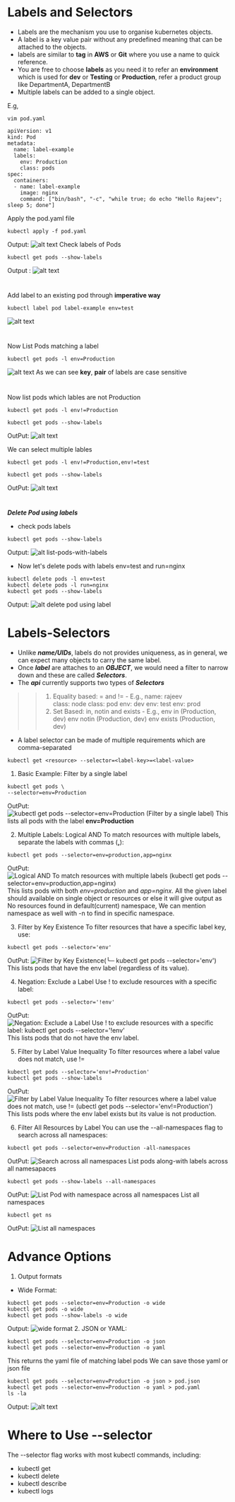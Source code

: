 # Labels and Selectors 
- Labels are the mechanism you use to organise kubernetes objects.
- A label is a key value pair without any predefined meaning that can be attached to the objects.
- labels are similar to __tag__ in __AWS__ or __Git__ where you use a name to quick reference.
- You are free to choose __labels__ as you need it to refer an __environment__ which is used for __dev__ or __Testing__ or __Production__, refer a product group like DepartmentA, DepartmentB
- Multiple labels can be added to a single object.

E.g,
```
vim pod.yaml

```
```
apiVersion: v1
kind: Pod
metadata: 
  name: label-example
  labels:
    env: Production
    class: pods
spec:
  containers:
  - name: label-example
    image: nginx
    command: ["bin/bash", "-c", "while true; do echo "Hello Rajeev"; sleep 5; done"]
```
Apply the pod.yaml file
```
kubectl apply -f pod.yaml
```
Output:
![alt text](image.png)
Check labels of Pods 
```
kubectl get pods --show-labels
```
Output :
![alt text](image-1.png)
#
 Add label to an existing pod through __imperative way__  
 ```
 kubectl label pod label-example env=test
 ```
 ![alt text](image-2.png)
 #
 Now List Pods matching a label
 ```
 kubectl get pods -l env=Production
 ```
 ![alt text](image-3.png)
 As we can see __key__, __pair__ of labels are case sensitive

#
Now list pods which lables are not Production
```
kubectl get pods -l env!=Production
```
```
kubectl get pods --show-labels
```
OutPut:
![alt text](image-4.png)

We can select multiple lables 
```
kubectl get pods -l env!=Production,env!=test
```
```
kubectl get pods --show-labels
```
OutPut:
![alt text](image-5.png)
#
 ___Delete Pod using labels___
 - check pods labels
 ```
 kubectl get pods --show-labels
 ```
 Output:
 ![alt list-pods-with-labels](image-6.png)
- Now let's delete pods with labels env=test and run=nginx
```
kubectl delete pods -l env=test
kubectl delete pods -l run=nginx
kubectl get pods --show-labels
```
Output:
![alt delete pod using label](image-7.png)

# Labels-Selectors
- Unlike ___name/UIDs___, labels do not provides uniqueness, as in general, we can expect many objects to carry the same label.
- Once ___label___ are attaches to an ___OBJECT___, we would need a filter to narrow down and these are called ___Selectors___.
- The ___api___ currently supports two types of ___Selectors___ 
>> 1. Equality based: = and !=
    - E.g., 
    name: rajeev  
    class: node
    class: pod
    env: dev
    env: test
    env: prod
>> 2. Set Based: in, notin and exists 
    - E.g., 
      env in (Production, dev)
      env notin (Production, dev)
      env exists (Production, dev)
- A label selector can be made of multiple requirements which are comma-separated
```
kubectl get <resource> --selector=<label-key>=<label-value>
```
1. Basic Example: Filter by a single label
```
kubectl get pods \
--selector=env=Production
```
OutPut:
![kubectl get pods --selector=env=Production (Filter by a single label)](image-8.png)
This lists all pods with the label **env=Production**

2. Multiple Labels: Logical AND To match resources with multiple labels, separate the labels with commas (__,__):
```
kubectl get pods --selector=env=production,app=nginx

```
OutPut:
![Logical AND To match resources with multiple labels (kubectl get pods --selector=env=production,app=nginx) ](image-9.png)
This lists pods with both _env=production_ and _app=nginx_.
All the given label should available on single object or resources or else it will give output as No resources found in default(current) namespace, We can mention namespace as well with -n <namespace-name> to find in specific namespace.

3. Filter by Key Existence To filter resources that have a specific label key, use:
```
kubectl get pods --selector='env'

```
OutPut:
![Filter by Key Existence(╰─ kubectl get pods --selector='env')](image-10.png)
This lists pods that have the env label (regardless of its value).

4. Negation: Exclude a Label Use ! to exclude resources with a specific label:
```
kubectl get pods --selector='!env'
```
OutPut:
![Negation: Exclude a Label Use ! to exclude resources with a specific label: kubectl get pods --selector='!env'](image-11.png)
This lists pods that do not have the env label.

5. Filter by Label Value Inequality To filter resources where a label value does not match, use !=
```
kubectl get pods --selector='env!=Production'
kubectl get pods --show-labels

```
OutPut:
![Filter by Label Value Inequality To filter resources where a label value does not match, use != (ubectl get pods --selector='env!=Production')](image-12.png)
This lists pods where the env label exists but its value is not production.

6. Filter All Resources by Label You can use the --all-namespaces flag to search across all namespaces:
```
kubectl get pods --selector=env=Production -all-namespaces
```
OutPut:
![Search across all namespaces](image-13.png)
List pods along-with labels across all namesapaces 
```
kubectl get pods --show-labels --all-namespaces
```
OutPut:
![List Pod with namespace across all namespaces](image-14.png)
List all namespaces
```
kubectl get ns
```
OutPut:
![List all namespaces](image-15.png)
# Advance Options
1. Output formats
- Wide Format:
```
kubectl get pods --selector=env=Production -o wide
kubectl get pods -o wide
kubectl get pods --show-labels -o wide
```
Output:
![wide format](image-16.png)
2. JSON or YAML:
```
kubectl get pods --selector=env=Production -o json
kubectl get pods --selector=env=Production -o yaml

```
This returns the yaml file of matching label pods 
We can save those yaml or json file 
```
kubectl get pods --selector=env=Production -o json > pod.json
kubectl get pods --selector=env=Production -o yaml > pod.yaml
ls -la
```
Output:
![alt text](image-17.png)
# Where to Use --selector
The --selector flag works with most kubectl commands, including:
- kubectl get
- kubectl delete
- kubectl describe
- kubectl logs

